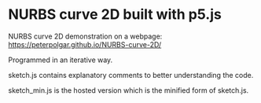 # NURBS curve 2D built with p5.js
NURBS curve 2D demonstration on a webpage: https://peterpolgar.github.io/NURBS-curve-2D/

Programmed in an iterative way.

sketch.js contains explanatory comments to better understanding the code.

sketch_min.js is the hosted version which is the minified form of sketch.js.
